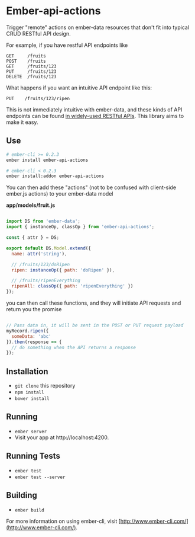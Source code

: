 # Ember-api-actions

Trigger "remote" actions on ember-data resources that don't fit into typical CRUD RESTful API design.

For example, if you have restful API endpoints like

```
GET     /fruits
POST    /fruits
GET     /fruits/123
PUT     /fruits/123
DELETE  /fruits/123
```

What happens if you want an intuitive API endpoint like this:

```
PUT    /fruits/123/ripen
```

This is not immediately intuitive with ember-data, and these kinds of API endpoints can be found [in widely-used RESTful APIs](https://developer.github.com/v3/gists/#star-a-gist). This library aims to make it easy. 


## Use
```sh
# ember-cli >= 0.2.3
ember install ember-api-actions

# ember-cli < 0.2.3
ember install:addon ember-api-actions

```

You can then add these "actions" (not to be confused with client-side ember.js actions) to your ember-data model


**app/models/fruit.js**
```js

import DS from 'ember-data';
import { instanceOp, classOp } from 'ember-api-actions';

const { attr } = DS;

export default DS.Model.extend({
  name: attr('string'),

  // /fruits/123/doRipen
  ripen: instanceOp({ path: 'doRipen' }),

  // /fruits/ripenEverything
  ripenAll: classOp({ path: 'ripenEverything' })
});

```

you can then call these functions, and they will initiate API requests and return you the promise

```js

// Pass data in, it will be sent in the POST or PUT request payload
myRecord.ripen({
  someData: 'abc'
}).then(response => {
  // do something when the API returns a response
});

```

## Installation

* `git clone` this repository
* `npm install`
* `bower install`

## Running

* `ember server`
* Visit your app at http://localhost:4200.

## Running Tests

* `ember test`
* `ember test --server`

## Building

* `ember build`

For more information on using ember-cli, visit [http://www.ember-cli.com/](http://www.ember-cli.com/).
